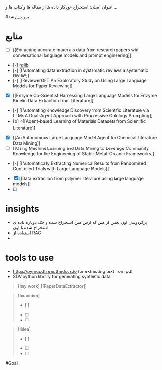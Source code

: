  عنوان اصلی:
استخراج خودکار داده ها از مقاله ها و کتاب ها و ... 


#پروژه_ارشد


# منابع
- [ ]  [[Extracting accurate materials data from research papers with conversational language models and prompt engineering]]
- [-]  [hslib](https://hslib.jabsom.hawaii.edu/systematicreview/dataextraction)
- [-]  [[Automating data extraction in systematic reviews a systematic review]]
- [-]  [[ReviewerGPT An Exploratory Study on Using Large Language Models for Paper Reviewing]]
- [x] [[Enzyme Co-Scientist Harnessing Large Language Models for Enzyme Kinetic Data Extraction from Literature]]
- [-] [[Automating Knowledge Discovery from Scientific Literature via LLMs A Dual-Agent Approach with Progressive Ontology Prompting]]
- [p] ⭐[[Agent-based Learning of Materials Datasets from Scientific Literature]]
- [x]  [[An Autonomous Large Language Model Agent for Chemical Literature Data Mining]]
- [ ] [[Using Machine Learning and Data Mining to Leverage Community Knowledge for the Engineering of Stable Metal-Organic Frameworks]]
- [-] [[Automatically Extracting Numerical Results from Randomized Controlled Trials with Large Language Models]]
- [x] [[Data extraction from polymer literature using large language models]]
- [ ] 














# insights
- برگردوندن اون بخش از متن که ازش متن استخراج شده و چک دوباره داده ی استخراج شده با اون
- استفاده از RAG
- 

# tools to use 

- https://pymupdf.readthedocs.io for extracting text from pdf 
- SDV python library for generating synthetic data 



> [!my work] 
> [[PaperDataExtractor]] 






> [!question] 
>- [ ] 
>- [ ]  
>- [ ] 


> [!idea] 
> - [ ] 
>- [ ] 
>- [ ] 

#Goal